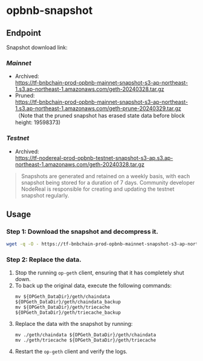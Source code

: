 # opbnb-snapshot

## Endpoint

Snapshot download link:
### *Mainnet*
- Archived:  
https://tf-bnbchain-prod-opbnb-mainnet-snapshot-s3-ap-northeast-1.s3.ap-northeast-1.amazonaws.com/geth-20240328.tar.gz
- Pruned:  
https://tf-bnbchain-prod-opbnb-mainnet-snapshot-s3-ap-northeast-1.s3.ap-northeast-1.amazonaws.com/geth-prune-20240329.tar.gz 
（Note that the pruned snapshot has erased state data before block height: 19598373)
### *Testnet*
- Archived:  
https://tf-nodereal-prod-opbnb-testnet-snapshot-s3-ap.s3.ap-northeast-1.amazonaws.com/geth-20240328.tar.gz


> Snapshots are generated and retained on a weekly basis, with each snapshot being stored for a duration of 7 days. Community developer NodeReal is responsible for creating and updating the testnet snapshot regularly.

## Usage

### Step 1: Download the snapshot and decompress it.

```bash
wget -q -O - https://tf-bnbchain-prod-opbnb-mainnet-snapshot-s3-ap-northeast-1.s3.ap-northeast-1.amazonaws.com/geth-20231012.tar.gz | tar -xvf -
```

### Step 2: Replace the data.

1. Stop the running `op-geth` client, ensuring that it has completely shut down.
2. To back up the original data, execute the following commands:
    ```
    mv ${OPGeth_DataDir}/geth/chaindata ${OPGeth_DataDir}/geth/chaindata_backup
    mv ${OPGeth_DataDir}/geth/triecache ${OPGeth_DataDir}/geth/triecache_backup
    ```
3. Replace the data with the snapshot by running:
    ```
    mv ./geth/chaindata ${OPGeth_DataDir}/geth/chaindata
    mv ./geth/triecache ${OPGeth_DataDir}/geth/triecache
    ```
4. Restart the `op-geth` client and verify the logs.
